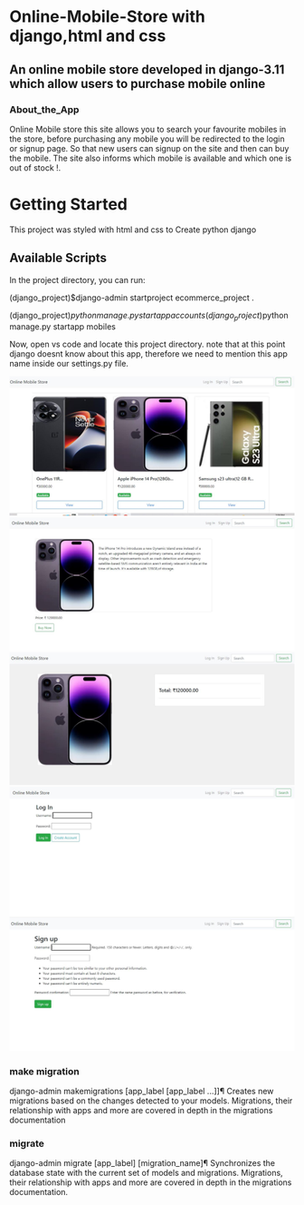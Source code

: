 # Online-Mobile-Store with django,html and css
## An online mobile store developed in django-3.11 which allow users to purchase mobile online 

### About_the_App
Online Mobile store  this site allows you to search your favourite mobiles in the store, before purchasing any mobile you will be redirected to the login or signup page. So that new users can signup on the site and then can buy the mobile. The site also informs which mobile is available and which one is out of stock !.

# Getting Started
This project was styled with html and css to Create python django

## Available Scripts
In the project directory, you can run:

(django_project)$django-admin startproject ecommerce_project . 

(django_project)$python manage.py startapp accounts
(django_project)$python manage.py startapp mobiles

Now, open  vs code and locate this project directory. note that at this point django doesnt know about this app, therefore we need to mention this app name inside our settings.py file.

![home_page](read/home.JPG)
![detail_view](read/detail.JPG)
![Checkout_page](read/checkout.JPG)
![login_page](read/login.JPG)
![signup_page](read/signup.JPG)

### make migration
django-admin makemigrations [app_label [app_label ...]]¶
Creates new migrations based on the changes detected to your models. Migrations, their relationship with apps and more are covered in depth in the migrations documentation
### migrate
django-admin migrate [app_label] [migration_name]¶
Synchronizes the database state with the current set of models and migrations. Migrations, their relationship with apps and more are covered in depth in the migrations documentation.
